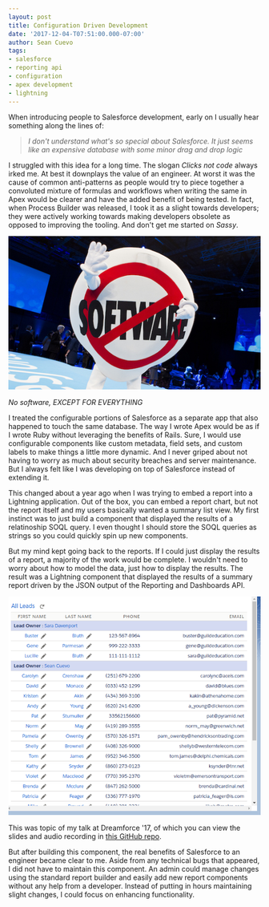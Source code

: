 ```yaml
---
layout: post
title: Configuration Driven Development
date: '2017-12-04-T07:51:00.000-07:00'
author: Sean Cuevo
tags:
- salesforce
- reporting api
- configuration
- apex development
- lightning
---
```


When introducing people to Salesforce development, early on I usually hear something along the lines of: 

> *I don't understand what's so special about Salesforce. It just seems like an expensive database with some minor drag and drop logic*

<!--break-->

I struggled with this idea for a long time. The slogan *Clicks not code* always irked me. At best it downplays the value of an engineer. At worst it was the cause of common anti-patterns as people would try to piece together a convoluted mixture of formulas and workflows when writing the same in Apex would be clearer and have the added benefit of being tested. In fact, when Process Builder was released, I took it as a slight towards developers; they were actively working towards making developers obsolete as opposed to improving the tooling. And don't get me started on *Sassy*.

![report component](/assets/img/Saasy1.jpg)

*No software, EXCEPT FOR EVERYTHING*

I treated the configurable portions of Salesforce as a separate app that also happened to touch the same database. The way I wrote Apex would be as if I wrote Ruby without leveraging the benefits of Rails. Sure, I would use configurable components like custom metadata, field sets, and custom labels to make things a little more dynamic. And I never griped about not having to worry as much about security breaches and server maintenance. But I always felt like I was developing on top of Salesforce instead of extending it.

This changed about a year ago when I was trying to embed a report into a Lightning application. Out of the box, you can embed a report chart, but not the report itself and my users basically wanted a summary list view. My first instinct was to just build a component that displayed the results of a relatinoship SOQL query. I even thought I should store the SOQL queries as strings so you could quickly spin up new components.

But my mind kept going back to the reports. If I could just display the results of a report, a majority of the work would be complete. I wouldn't need to worry about how to model the data, just how to display the results. The result was a Lightning component that displayed the results of a summary report driven by the JSON output of the Reporting and Dashboards API.

![report component](/assets/img/report-component.png)

This was topic of my talk at Dreamforce '17, of which you can view the slides and audio recording in [this GitHub repo](https://github.com/seanpat09/dreamforce17).

But after building this component, the real benefits of Salesforce to an engineer became clear to me. Aside from any technical bugs that appeared, I did not have to maintain this component. An admin could manage changes using the standard report builder and easily add new report components without any help from a developer. Instead of putting in hours maintaining slight changes, I could focus on enhancing functionality.
